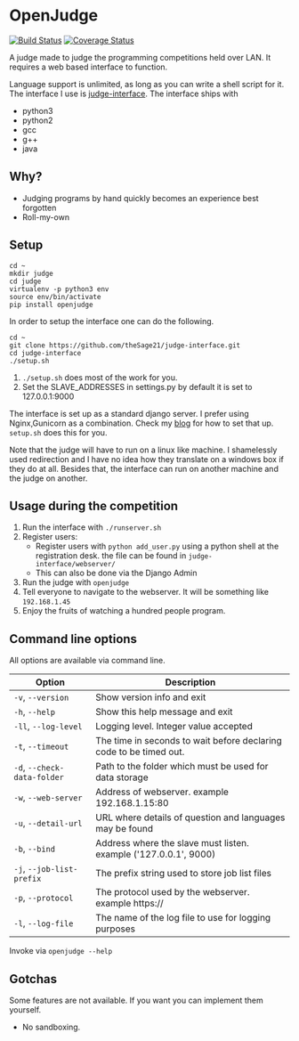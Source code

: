 OpenJudge
=========
[![Build Status](https://travis-ci.org/theSage21/openJudge.svg)](https://travis-ci.org/theSage21/openJudge)
[![Coverage Status](https://coveralls.io/repos/theSage21/openJudge/badge.svg?branch=master&service=github)](https://coveralls.io/github/theSage21/openJudge?branch=master)

A judge made to judge the programming competitions held over LAN.
It requires a web based interface to function.

Language support is unlimited, as long as you can write a shell script for it.
The interface I use is [judge-interface](https://github.com/theSage21/judge-interface).
The interface ships with

- python3
- python2
- gcc
- g++
- java

Why?
----

- Judging programs by hand quickly becomes an experience best forgotten
- Roll-my-own

Setup
-----

```
cd ~
mkdir judge
cd judge
virtualenv -p python3 env
source env/bin/activate
pip install openjudge
```

In order to setup the interface one can do the following.

```
cd ~
git clone https://github.com/theSage21/judge-interface.git
cd judge-interface
./setup.sh
```

1. `./setup.sh` does most of the work for you.
2. Set the SLAVE_ADDRESSES in settings.py by default it is set to 127.0.0.1:9000

The interface is set up as a standard django server. I prefer using Nginx,Gunicorn as a 
combination. Check my [blog](http://arjoonn.blogspot.com/2015/05/django-gunicorn-and-nginx.html) for how to set that up.
`setup.sh` does this for you.

Note that the judge will have to run on a linux like machine. I shamelessly used redirection
and I have no idea how they translate on a windows box if they do at all. Besides that, 
the interface can run on another machine and the judge on another.

Usage during the competition
----------------------------

1. Run the interface with `./runserver.sh`
2. Register users:
    - Register users with `python add_user.py` using a python shell at the registration desk.
      the file can be found in `judge-interface/webserver/`
    - This can also be done via the Django Admin
3. Run the judge with `openjudge`
3. Tell everyone to navigate to the webserver. It will be something like `192.168.1.45`
4. Enjoy the fruits of watching a hundred people program.

Command line options
--------------------

All options are available via command line.

| Option                                                 | Description
|--------------------------------------------------------|---------------------------------------------------
| `-v`, `--version`                                      | Show version info and exit
| `-h`, `--help`                                         | Show this help message and exit
| `-ll`, `--log-level`                                   | Logging level. Integer value accepted
| `-t`, `--timeout`                                      | The time in seconds to wait before declaring code to be timed out.
|`-d`, `--check-data-folder`                             | Path to the folder which must be used for data storage
| `-w`, `--web-server`                                   | Address of webserver. example 192.168.1.15:80
| `-u`, `--detail-url`                                   | URL where details of question and languages may be found
| `-b`, `--bind`                                         | Address where the slave must listen. example ('127.0.0.1', 9000)
| `-j`, `--job-list-prefix`                              | The prefix string used to store job list files
| `-p`, `--protocol`                                     | The protocol used by the webserver. example https://
| `-l`, `--log-file`                                     | The name of the log file to use for logging purposes


Invoke via `openjudge --help`

Gotchas
-------
Some features are not available. If you want you can implement them yourself.

- No sandboxing.
